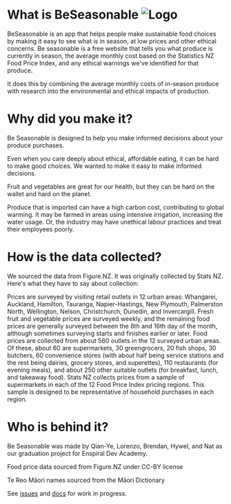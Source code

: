 # What is BeSeasonable            ![Logo](https://i.postimg.cc/L6VHQ1RR/bs-logo.png)

BeSeasonable is an app that helps people make sustainable food choices by making it easy to see what is in season, at low prices and other ethical concerns. Be seasonable is a free website that tells you what produce is currently in season, the average monthly cost based on the Statistics NZ Food Price Index, and any ethical warnings we've identified for that produce.

It does this by combining the average monthly costs of in-season produce with research into the environmental and ethical impacts of production.

# Why did you make it?

Be Seasonable is designed to help you make informed decisions about your produce purchases.

Even when you care deeply about ethical, affordable eating, it can be hard to make good choices. We wanted to make it easy to make informed decisions.

Fruit and vegetables are great for our health, but they can be hard on the wallet and hard on the planet.

Produce that is imported can have a high carbon cost, contributing to global warming. It may be farmed in areas using intensive irrigation, increasing the water usage. Or, the industry may have unethical labour practices and treat their employees poorly.

# How is the data collected?

We sourced the data from Figure.NZ. It was originally collected by Stats NZ. Here's what they have to say about collection:

   Prices are surveyed by visiting retail outlets in 12 urban areas: Whangarei, Auckland, Hamilton, Tauranga, Napier-Hastings, New Plymouth, Palmerston North, Wellington, Nelson, Christchurch, Dunedin, and Invercargill. Fresh fruit and vegetable prices are surveyed weekly, and the remaining food prices are generally surveyed between the 8th and 16th day of the month, although sometimes surveying starts and finishes earlier or later. Food prices are collected from about 560 outlets in the 12 surveyed urban areas. Of these, about 60 are supermarkets, 30 greengrocers, 20 fish shops, 30 butchers, 60 convenience stores (with about half being service stations and the rest being dairies, grocery stores, and superettes), 110 restaurants (for evening meals), and about 250 other suitable outlets (for breakfast, lunch, and takeaway food). Stats NZ collects prices from a sample of supermarkets in each of the 12 Food Price Index pricing regions. This sample is designed to be representative of household purchases in each region.

# Who is behind it?

Be Seasonable was made by Qian-Ye, Lorenzo, Brendan, Hywel, and Nat as our graduation project for Enspiral Dev Academy.

Food price data sourced from Figure.NZ under CC-BY license

Te Reo Māori names sourced from the Māori Dictionary

See [issues](https://github.com/harakeke-2020/Final-Project-Be-Seasonable/issues) and [docs](https://github.com/harakeke-2020/Final-Project-Be-Seasonable/wiki) for work in progress.

